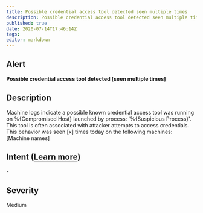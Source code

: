 ```yaml
---
title: Possible credential access tool detected seen multiple times
description: Possible credential access tool detected seen multiple times
published: true
date: 2020-07-14T17:46:14Z
tags:
editor: markdown
---
```


## Alert
**Possible credential access tool detected [seen multiple times]**

## Description
Machine logs indicate a possible known credential access tool was running on %{Compromised Host} launched by process: '%{Suspicious Process}'. This tool is often associated with attacker attempts to access credentials. This behavior was seen [x] times today on the following machines: [Machine names]

## Intent ([Learn more](/public/security/alerts/intentions.md))
\-

## Severity
Medium




